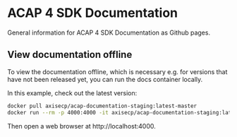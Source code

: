 # ACAP 4 SDK Documentation

General information for ACAP 4 SDK Documentation as Github pages.

## View documentation offline

To view the documentation offline, which is necessary e.g. for versions that have not been released yet, you can run the docs container locally.

In this example, check out the latest version:

```bash
docker pull axisecp/acap-documentation-staging:latest-master
docker run --rm -p 4000:4000 -it axisecp/acap-documentation-staging:latest-master jekyll serve
```

Then open a web browser at http://localhost:4000.
